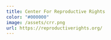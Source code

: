 ```yaml
---
title: Center For Reproductive Rights
color: "#000000"
image: /assets/crr.png
url: https://reproductiverights.org/
---
```

